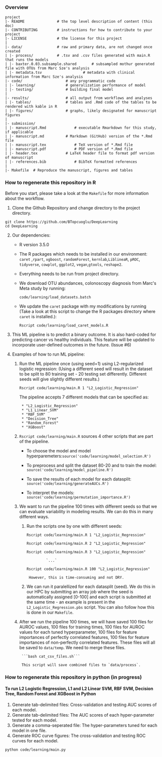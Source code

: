 ### Overview

	project
	|- README         		# the top level description of content (this doc)
	|- CONTRIBUTING    		# instructions for how to contribute to your project
	|- LICENSE         		# the license for this project
	|
	|- data/           		# raw and primary data, are not changed once created
	| |- process/     		# .tsv and .csv files generated with main.R that runs the models
	| |- baxter.0.03.subsample.shared      	# subsampled mothur generated file with OTUs from Marc Sze's analysis
	| |- metadata.tsv     		        # metadata with clinical information from Marc Sze's analysis 		
	|- code/          			# any programmatic code
	| |- learning/    			# generalization performance of model
	| |- testing/     			# building final model
	|
	|- results/        			# all output from workflows and analyses
	| |- tables/      			# tables and .Rmd code of the tables to be rendered with kable in R
	| |- figures/     			# graphs, likely designated for manuscript figures
	|
	|- submission/
	| |- manuscript.Rmd 			# executable Rmarkdown for this study, if applicable
	| |- manuscript.md 			# Markdown (GitHub) version of the *.Rmd file 
	| |- manuscript.tex 			# TeX version of *.Rmd file 
	| |- manuscript.pdf 			# PDF version of *.Rmd file 
	| |- header.tex 			# LaTeX header file to format pdf version of manuscript 
	| |- references.bib 			# BibTeX formatted references 
	|
	|- Makefile	 # Reproduce the manuscript, figures and tables



### How to regenerate this repository in R

Before you start, please take a look at the `Makefile` for more information about the workflow.

1. Clone the Github Repository and change directory to the project directory. 

```
git clone https://github.com/BTopcuoglu/DeepLearning
cd DeepLearning
```

2. Our dependencies:

	* R version 3.5.0 
	
	* The R packages which needs to be installed in our environment: `caret` ,`rpart`, `xgboost`, `randomForest`, `kernlab`,`LiblineaR`, `pROC`, `tidyverse`, `cowplot`, `ggplot2`, `vegan`,`gtools`, `reshape2`. 
	
	* Everything needs to be run from project directory.
	
	* We download OTU abundances, colonoscopy diagnosis from Marc's Meta study by running:
	
		```code/learning/load_datasets.batch``` 
	
	* We update the `caret` package with my modifications by running (Take a look at this script to change the R packages directory where `caret` is installed.):
	
		```Rscript code/learning/load_caret_models.R``` 
	
3. This ML pipeline is to predict a binary outcome. It is also hard-coded for predicting cancer vs healthy individuals. This feature will be updated to incorporate user-defined outcomes in the future. (Issue #6)
	
4. Examples of how to run ML pipeline:

	1. Run the ML pipeline once (using seed=1) using L2-regularized logistic regression: (Using a different seed will result in the dataset to be split to 80 training set - 20 testing set differently. Different seeds will give slightly different results.)
	
		```Rscript code/learning/main.R 1 "L2_Logistic_Regression"```
	
		The pipeline accepts 7 different models that can be specified as:
	
	    	* "L2_Logistic_Regression"
	     	* "L1_Linear_SVM"
	     	* "RBF_SVM"
	     	* "Decision_Tree"
	     	* "Random_Forest" 
	     	* "XGBoost" 
	     
	 2. `Rscript code/learning/main.R` sources 4 other scripts that are part of the pipeline. 
	 
	 	* To choose the model and model hyperparemeters:`source('code/learning/model_selection.R')`
	 
	 	* To preprocess and split the dataset 80-20 and to train the model: `source('code/learning/model_pipeline.R')`
	 
	 	* To save the results of each model for each datasplit: `source('code/learning/generateAUCs.R')`
	 
	 	* To interpret the models: `source('code/learning/permutation_importance.R')`
	
	 3. We want to run the pipeline 100 times with different seeds so that we can evaluate variability in modeling results. We can do this in many different ways. 
	
		1. Run the scripts one by one with different seeds:
	
			```Rscript code/learning/main.R 1 "L2_Logistic_Regression"```
	
			```Rscript code/learning/main.R 2 "L2_Logistic_Regression"```
	
			```Rscript code/learning/main.R 3 "L2_Logistic_Regression"```
			
						`...`
						
			```Rscript code/learning/main.R 100 "L2_Logistic_Regression"```
	
				However, this is time-consuming and not DRY.
	
		2. We can run it paralellized for each datasplit (seed). We do this in our HPC by submitting an array job where the seed is automatically assigned [0-100] and each script is submitted at the same time - an example is present in the `L2_Logistic_Regression.pbs` script. You can also follow how this is done in our `Makefile`.
	
	4. After we run the pipeline 100 times, we will have saved 100 files for AUROC values, 100 files for training times, 100 files for AUROC values for each tuned hyperparameter, 100 files for feature importances of perfectly correlated features, 100 files for feature importances of non-perfectly correlated features. These files will all be saved to `data/temp`. We need to merge these files.
	
			```bash cat_csv_files.sh```
	
			This script will save combined files to `data/process`. 
	
	

### How to regenerate this repository in python (in progress)


#### To run L2 Logistic Regression, L1 and L2 Linear SVM, RBF SVM, Decision Tree, Random Forest and XGBoost in Python
1. Generate tab-delimited files: Cross-validation and testing AUC scores of each model.
2. Generate tab-delimited files: The AUC scores of each hyper-parameter tested for each model.
3. Generate a comma-seperated file: The hyper-parameters tuned for each model in one file.
4. Generate ROC curve figures: The cross-validation and testing ROC curves for each model. 

```
python code/learning/main.py
```


